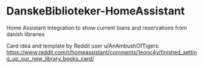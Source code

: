 # DanskeBiblioteker-HomeAssistant
Home Assistant Integration to show current loans and reservations from danish libraries

Card idea and template by Reddit user u/AnAmbushOfTigers: https://www.reddit.com/r/homeassistant/comments/1eonc4y/finished_setting_up_our_new_library_books_card/